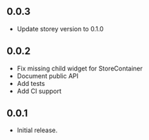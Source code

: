 ## 0.0.3
* Update storey version to 0.1.0

## 0.0.2
* Fix missing child widget for StoreContainer
* Document public API
* Add tests
* Add CI support

## 0.0.1

* Initial release.
